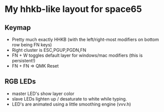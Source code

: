 # My hhkb-like layout for space65

## Keymap
- Pretty much exactly HHKB (with the left/right-most modifiers on bottom row being FN keys)
- Right cluster is ESC,PGUP,PGDN,FN
- FN + W toggles default layer for windows/mac modifiers (this is persistent!)
- FN + FN => QMK Reset

## RGB LEDs
- master LED's show layer color
- slave LEDs lighten up / desaturate to white  while typing.
- LED's are animated using a little smoothing engine (vvv.h)

